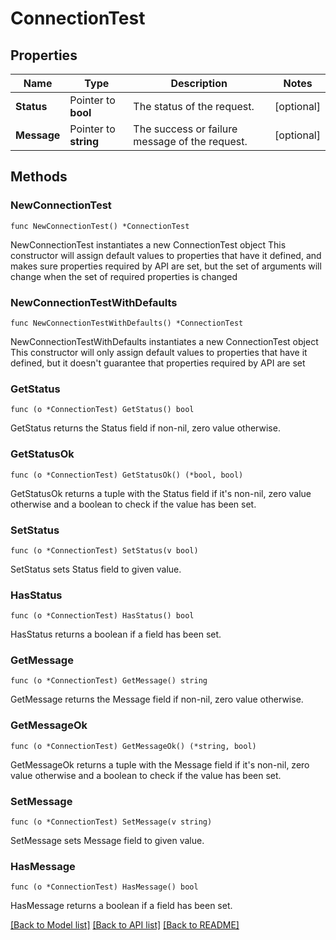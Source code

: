 <!--
 Licensed to the Apache Software Foundation (ASF) under one
 or more contributor license agreements.  See the NOTICE file
 distributed with this work for additional information
 regarding copyright ownership.  The ASF licenses this file
 to you under the Apache License, Version 2.0 (the
 "License"); you may not use this file except in compliance
 with the License.  You may obtain a copy of the License at

   http://www.apache.org/licenses/LICENSE-2.0

 Unless required by applicable law or agreed to in writing,
 software distributed under the License is distributed on an
 "AS IS" BASIS, WITHOUT WARRANTIES OR CONDITIONS OF ANY
 KIND, either express or implied.  See the License for the
 specific language governing permissions and limitations
 under the License.
 -->

# ConnectionTest

## Properties

Name | Type | Description | Notes
------------ | ------------- | ------------- | -------------
**Status** | Pointer to **bool** | The status of the request. | [optional] 
**Message** | Pointer to **string** | The success or failure message of the request. | [optional] 

## Methods

### NewConnectionTest

`func NewConnectionTest() *ConnectionTest`

NewConnectionTest instantiates a new ConnectionTest object
This constructor will assign default values to properties that have it defined,
and makes sure properties required by API are set, but the set of arguments
will change when the set of required properties is changed

### NewConnectionTestWithDefaults

`func NewConnectionTestWithDefaults() *ConnectionTest`

NewConnectionTestWithDefaults instantiates a new ConnectionTest object
This constructor will only assign default values to properties that have it defined,
but it doesn't guarantee that properties required by API are set

### GetStatus

`func (o *ConnectionTest) GetStatus() bool`

GetStatus returns the Status field if non-nil, zero value otherwise.

### GetStatusOk

`func (o *ConnectionTest) GetStatusOk() (*bool, bool)`

GetStatusOk returns a tuple with the Status field if it's non-nil, zero value otherwise
and a boolean to check if the value has been set.

### SetStatus

`func (o *ConnectionTest) SetStatus(v bool)`

SetStatus sets Status field to given value.

### HasStatus

`func (o *ConnectionTest) HasStatus() bool`

HasStatus returns a boolean if a field has been set.

### GetMessage

`func (o *ConnectionTest) GetMessage() string`

GetMessage returns the Message field if non-nil, zero value otherwise.

### GetMessageOk

`func (o *ConnectionTest) GetMessageOk() (*string, bool)`

GetMessageOk returns a tuple with the Message field if it's non-nil, zero value otherwise
and a boolean to check if the value has been set.

### SetMessage

`func (o *ConnectionTest) SetMessage(v string)`

SetMessage sets Message field to given value.

### HasMessage

`func (o *ConnectionTest) HasMessage() bool`

HasMessage returns a boolean if a field has been set.


[[Back to Model list]](../README.md#documentation-for-models) [[Back to API list]](../README.md#documentation-for-api-endpoints) [[Back to README]](../README.md)


